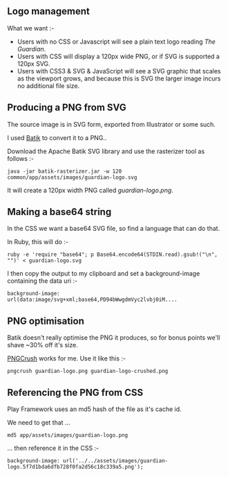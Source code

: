 Logo management
---------------

What we want :-

- Users with no CSS or Javascript will see a plain text logo reading _The Guardian_.
- Users with CSS will display a 120px wide PNG, or if SVG is supported a 120px SVG.
- Users with CSS3 & SVG & JavaScript will see a SVG graphic that scales as the viewport grows, and because this is SVG the larger image incurs no additional file size.

Producing a PNG from SVG
------------------------

The source image is in SVG form, exported from Illustrator or some such.

I used [Batik](http://xmlgraphics.apache.org/batik/) to convert it to a PNG..

Download the Apache Batik SVG library and use the rasterizer tool as follows :-

```
java -jar batik-rasterizer.jar -w 120 common/app/assets/images/guardian-logo.svg
```

It will create a 120px width PNG called _guardian-logo.png_.

Making a base64 string
----------------------

In the CSS we want a base64 SVG file, so find a language that can do that. 

In Ruby, this will do :-

```
ruby -e 'require "base64"; p Base64.encode64(STDIN.read).gsub!("\n", "")' < guardian-logo.svg
```

I then copy the output to my clipboard and set a background-image containing the data uri :-

```
background-image: url(data:image/svg+xml;base64,PD94bWwgdmVyc2lvbj0iM....
```

PNG optimisation
----------------

Batik doesn't really optimise the PNG it produces, so for bonus points we'll shave ~30% off it's size.

[PNGCrush](http://pmt.sourceforge.net/pngcrush/) works for me. Use it like this :-

```
pngcrush guardian-logo.png guardian-logo-crushed.png
```

Referencing the PNG from CSS
----------------------------

Play Framework uses an md5 hash of the file as it's cache id.

We need to get that ... 

```
md5 app/assets/images/guardian-logo.png
```

... then reference it in the CSS :-

```
background-image: url('../../assets/images/guardian-logo.5f7d1bda6dfb728f0fa2d56c18c339a5.png');
```

